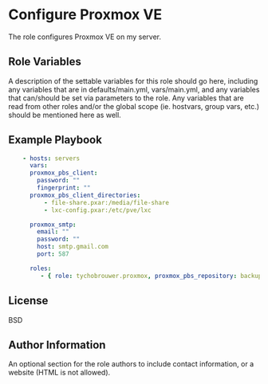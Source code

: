 Configure Proxmox VE
=========

The role configures Proxmox VE on my server.

Role Variables
--------------

A description of the settable variables for this role should go here, including any variables that are in defaults/main.yml, vars/main.yml, and any variables that can/should be set via parameters to the role. Any variables that are read from other roles and/or the global scope (ie. hostvars, group vars, etc.) should be mentioned here as well.

Example Playbook
----------------

```yaml
    - hosts: servers
      vars:
      proxmox_pbs_client:
        password: ""
        fingerprint: ""
      proxmox_pbs_client_directories:
          - file-share.pxar:/media/file-share
          - lxc-config.pxar:/etc/pve/lxc

      proxmox_smtp:
        email: ""
        password: ""
        host: smtp.gmail.com
        port: 587

      roles:
         - { role: tychobrouwer.proxmox, proxmox_pbs_repository: backup@pbs@192.168.1.108:main, enable_ha_services: true, enable_pbs: true }
```

License
-------

BSD

Author Information
------------------

An optional section for the role authors to include contact information, or a website (HTML is not allowed).
